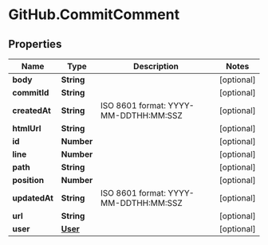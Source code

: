 # GitHub.CommitComment

## Properties

Name | Type | Description | Notes
------------ | ------------- | ------------- | -------------
**body** | **String** |  | [optional] 
**commitId** | **String** |  | [optional] 
**createdAt** | **String** | ISO 8601 format: YYYY-MM-DDTHH:MM:SSZ | [optional] 
**htmlUrl** | **String** |  | [optional] 
**id** | **Number** |  | [optional] 
**line** | **Number** |  | [optional] 
**path** | **String** |  | [optional] 
**position** | **Number** |  | [optional] 
**updatedAt** | **String** | ISO 8601 format: YYYY-MM-DDTHH:MM:SSZ | [optional] 
**url** | **String** |  | [optional] 
**user** | [**User**](User.md) |  | [optional] 


